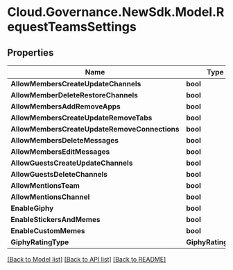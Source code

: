 # Cloud.Governance.NewSdk.Model.RequestTeamsSettings
## Properties

Name | Type | Description | Notes
------------ | ------------- | ------------- | -------------
**AllowMembersCreateUpdateChannels** | **bool** |  | [optional] 
**AllowMemberDeleteRestoreChannels** | **bool** |  | [optional] 
**AllowMembersAddRemoveApps** | **bool** |  | [optional] 
**AllowMembersCreateUpdateRemoveTabs** | **bool** |  | [optional] 
**AllowMembersCreateUpdateRemoveConnections** | **bool** |  | [optional] 
**AllowMembersDeleteMessages** | **bool** |  | [optional] 
**AllowMembersEditMessages** | **bool** |  | [optional] 
**AllowGuestsCreateUpdateChannels** | **bool** |  | [optional] 
**AllowGuestsDeleteChannels** | **bool** |  | [optional] 
**AllowMentionsTeam** | **bool** |  | [optional] 
**AllowMentionsChannel** | **bool** |  | [optional] 
**EnableGiphy** | **bool** |  | [optional] 
**EnableStickersAndMemes** | **bool** |  | [optional] 
**EnableCustomMemes** | **bool** |  | [optional] 
**GiphyRatingType** | **GiphyRatingType** |  | [optional] 

[[Back to Model list]](../README.md#documentation-for-models) [[Back to API list]](../README.md#documentation-for-api-endpoints) [[Back to README]](../README.md)


